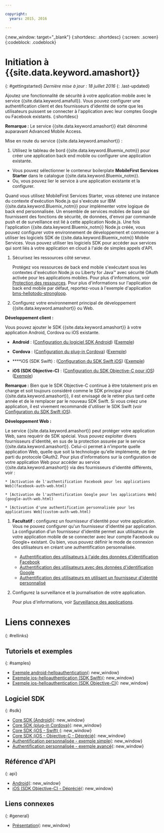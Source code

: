 ```yaml
---

copyright:
  years: 2015, 2016

---
```


{:new_window: target="_blank"}
{:shortdesc: .shortdesc}
{:screen: .screen}
{:codeblock: .codeblock}

# Initiation à {{site.data.keyword.amashort}}
{: #gettingstarted}
*Dernière mise à jour : 18 juillet 2016*
{: .last-updated}

Ajoutez une fonctionnalité de sécurité à votre application mobile avec le service {{site.data.keyword.amafull}}. Vous pouvez configurer une authentification client et des fournisseurs d'identité de sorte que les utilisateurs
puissent se connecter à l'application avec leur comptes Google ou Facebook existants.
{:shortdesc}

**Remarque :** Le service {{site.data.keyword.amashort}} était dénommé auparavant Advanced Mobile
Access.


Mise en route du service {{site.data.keyword.amashort}} :

1.  Utilisez le tableau de bord {{site.data.keyword.Bluemix_notm}} pour créer une application back end mobile ou configurer une application
existante.
  - Vous pouvez sélectionner le conteneur boilerplate **MobileFirst Services Starter** dans le catalogue
{{site.data.keyword.Bluemix_notm}}.
  - Ou, vous pouvez lier le service à une application existante et la configurer.

   Quand vous utilisez MobileFirst Services Starter, vous obtenez une instance du contexte d'exécution Node.js qui s'exécute sur IBM {{site.data.keyword.Bluemix_notm}} pour implémenter votre logique de back end personnalisée. Un ensemble de services mobiles de base qui fournissent des fonctions de sécurité, de données, d'envoi par commande push et de surveillance est lié à cette application
Node.js. Une fois l'application {{site.data.keyword.Bluemix_notm}} Node.js créée, vous pouvez configurer votre environnement de développement
et commencer à utiliser les logiciels SDK de {{site.data.keyword.Bluemix_notm}} Mobile Services. Vous pouvez utiliser les logiciels SDK pour accéder aux services qui sont liés à votre application en cloud à l'aide de simples appels d'API.
  
1. Sécurisez les ressources côté serveur.

   Protégez vos ressources de back end mobile s'exécutant sous les contextes d'exécution Node.js ou
Liberty for Java&trade; avec sécurité OAuth activée pour les applications mobiles. Pour plus d'informations, voir [Protection des ressources](protecting-resources.html).
   Pour plus d'informations sur l'application de back end mobile par défaut, reportez-vous à l'exemple d'application
[bms-hellotodo-strongloop](https://github.com/ibm-bluemix-mobile-services/bms-hellotodo-strongloop).

1. Configurez votre environnement principal de développement {{site.data.keyword.amashort}} ou Web.

  **Développement client :**
  
   Vous pouvez ajouter le SDK {{site.data.keyword.amashort}} à votre application Android, Cordova ou iOS existante. 
   * **Android** : ([Configuration du logiciel SDK Android](getting-started-android.html)) ([Exemple](https://github.com/ibm-bluemix-mobile-services/bms-samples-android-helloauthentication))
  
   * **Cordova** : ([Configuration du plug-in Cordova](getting-started-cordova.html)) ([Exemple](https://github.com/ibm-bluemix-mobile-services/bms-samples-cordova-helloauthentication))
  
   * ****iOS (SDK Swift) : ([Configuration du SDK Swift iOS](getting-started-ios-swift-sdk.html))
      ([Exemple](https://github.com/ibm-bluemix-mobile-services/bms-samples-swift-helloauthentication))
  
   * **iOS (SDK Objective-C)** : ([Configuration du SDK Objective-C pour iOS](getting-started-ios.html)) ([Exemple](https://github.com/ibm-bluemix-mobile-services/bms-samples-ios-helloauthentication))
   
   **Remarque :** Bien que le SDK Objective-C continue à être totalement pris en charge et soit toujours considéré comme le SDK principal
pour {{site.data.keyword.amashort}}, il est envisagé de le retirer plus tard cette année et de le remplacer par le nouveau SDK Swift. Si vous créez une application, il est vivement recommandé d'utiliser le SDK Swift (voir [Configuration du SDK Swift iOS](getting-started-ios-swift-sdk.html)).
   
   **Développement Web :**

   Le service {{site.data.keyword.amashort}} peut protéger votre application Web, sans requérir de SDK spécial. Vous pouvez exploiter divers
fournisseurs d'identité, en sus de la protection assurée par le service {{site.data.keyword.amashort}}. Celui-ci permet à n'importe quelle
application Web, quelle que soit la technologie qu'elle implémente, de tirer parti du protocole OAuth2. Pour plus d'informations sur la configuration de votre
application Web pour accéder au service {{site.data.keyword.amashort}} via des fournisseurs d'identité différents, voir :

    * [Activation de l'authentification Facebook pour les applications Web](facebook-auth-web.html)
              
    * [Activation de l'authentification Google pour les applications Web](google-auth-web.html)
              
    * [Activation d'une authentification personnalisée pour les applications Web](custom-auth-web.html)
              
1. **Facultatif :** configurez un fournisseur d'identité pour votre application. Vous ne pouvez configurer qu'un fournisseur d'identité par
application. La configuration d'un fournisseur d'identité permet aux utilisateurs de votre application mobile de se connecter avec leur compte Facebook
ou Google+ existant. Ou bien, vous pouvez définir le mode de connexion des utilisateurs en créant une authentification personnalisée.
   * [Authentification des utilisateurs à l'aide des données d'identification Facebook](facebook-auth-overview.html)
   * [Authentification des utilisateurs avec des données d'identification Google](google-auth-overview.html)
   * [Authentification des utilisateurs en utilisant un fournisseur d'identité personnalisé](custom-auth.html)

1. Configurez la surveillance et la journalisation de votre application.

    Pour plus d'informations, voir [Surveillance des applications](app-monitoring.html).

# Liens connexes
{: #rellinks}

## Tutoriels et exemples
{: #samples}
* [Exemple android-helloauthentication](https://github.com/ibm-bluemix-mobile-services/bms-samples-android-helloauthentication){: new_window}
* [Exemple ios-helloauthentication (SDK Swift)](https://github.com/ibm-bluemix-mobile-services/bms-samples-swift-helloauthentication){: new_window}
* [Exemple ios-helloauthentication (SDK Objective-C)](https://github.com/ibm-bluemix-mobile-services/bms-samples-ios-helloauthentication){: new_window}

## Logiciel SDK
{: #sdk}
* [Core SDK (Android)](https://github.com/ibm-bluemix-mobile-services/bms-clientsdk-android-core){: new_window}
* [Core SDK (plug-in Cordova)](https://github.com/ibm-bluemix-mobile-services/bms-clientsdk-cordova-plugin-core){: new_window}
* [Core SDK (iOS - Swift) ](https://github.com/ibm-bluemix-mobile-services/bms-clientsdk-swift-core){: new_window}
* [Core SDK (iOS - Objective-C - Déprécié](https://hub.jazz.net/git/bluemixmobilesdk/imf-ios-sdk/archive?revstr=master){: new_window}
* [Authentification personnalisée -
exemple simple](https://github.com/ibm-bluemix-mobile-services/bms-mca-custom-identity-provider-sample){: new_window}
* [Authentification personnalisée -
exemple avancé](https://github.com/ibm-bluemix-mobile-services/bms-mca-custom-identity-provider-with-user-management){: new_window}

## Référence d'API
{: api}
* [Android](https://console.{DomainName}/docs/api/content/api/mobilefirst/android/core-api-doc/overview-summary.html){: new_window}
* [iOS (SDK Objective-C) - Déprécié](https://console.{DomainName}/docs/api/content/api/mobilefirst/ios/IMFCore_api-doc/html/index.html){: new_window}


## Liens connexes
{: #general}
* [Présentation](overview.html){: new_window}
